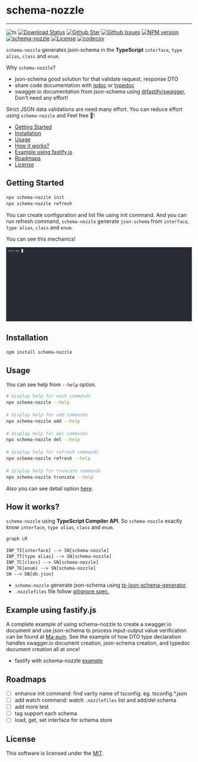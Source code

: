 # schema-nozzle

---

![ts](https://flat.badgen.net/badge/Built%20With/TypeScript/blue)
[![Download Status](https://img.shields.io/npm/dw/schema-nozzle.svg?style=flat-square)](https://npmcharts.com/compare/schema-nozzle) [![Github Star](https://img.shields.io/github/stars/imjuni/schema-nozzle.svg?style=flat-square)](https://github.com/imjuni/schema-nozzle) [![Github Issues](https://img.shields.io/github/issues-raw/imjuni/schema-nozzle.svg?style=flat-square)](https://github.com/imjuni/schema-nozzle/issues) [![NPM version](https://img.shields.io/npm/v/schema-nozzle.svg?style=flat-square)](https://www.npmjs.com/package/schema-nozzle) [![schema-nozzle](https://github.com/imjuni/schema-nozzle/actions/workflows/ci.yml/badge.svg?style=flat-square)](https://github.com/imjuni/schema-nozzle/actions/workflows/ci.yml) [![License](https://img.shields.io/npm/l/schema-nozzle.svg?style=flat-square)](https://github.com/imjuni/schema-nozzle/blob/master/LICENSE) [![codecov](https://codecov.io/gh/imjuni/schema-nozzle/branch/master/graph/badge.svg?token=cYJEAvZUFU)](https://codecov.io/gh/imjuni/schema-nozzle)

`schema-nozzle` generates json-schema in the **TypeScript** `interface`, `type alias`, `class` and `enum`.

Why `schema-nozzle`?

- json-schema good solution for that validate request, response DTO
- share code documentation with [jsdoc](https://jsdoc.app/) or [typedoc](https://typedoc.org/)
- swagger.io documentation from json-schema using [@fastify/swagger](https://www.npmjs.com/package/@fastify/swagger), Don't need any effort!

Strict JSON data validations are need many effort. You can reduce effort using `schema-nozzle` and Feel free 🤩!

- [Getting Started](#getting-started)
- [Installation](#installation)
- [Usage](#usage)
- [How it works?](#how-it-works)
- [Example using fastify.js](#example-using-fastifyjs)
- [Roadmaps](#roadmaps)
- [License](#license)

## Getting Started

```bash
npx schema-nozzle init
npx schema-nozzle refresh
```

You can create configuration and list file using init command. And you can run refresh command, `schema-nozzle` generate `json-schema` from `interface`, `type alias`, `class` and `enum`.

You can see this mechanics!

![demo](assets/ctjs_demo.gif)

## Installation

```bash
npm install schema-nozzle
```

## Usage

You can see help from `--help` option.

```bash
# display help for each commands
npx schema-nozzle --help

# display help for add commands
npx schema-nozzle add --help

# display help for del commands
npx schema-nozzle del --help

# display help for refresh commands
npx schema-nozzle refresh --help

# display help for truncate commands
npx schema-nozzle truncate --help
```

Also you can see detail option [here](/docs/options.md).

## How it works?

`schema-nozzle` using **TypeScript Compiler API**. So `schema-nozzle` exactly know `interface`, `type alias`, `class` and `enum`.

```mermaid
graph LR

INP_TI[interface] --> SN[schema-nozzle]
INP_TT[type alias] --> SN[schema-nozzle]
INP_TC[class] --> SN[schema-nozzle]
INP_TE[enum] --> SN[schema-nozzle]
SN --> DB[db.json]
```

- `schema-nozzle` generate json-schema using [ts-json-schema-generator](https://github.com/vega/ts-json-schema-generator)
- `.nozzlefiles` file follow [gitignore spec.](https://git-scm.com/docs/gitignore)

## Example using fastify.js

A complete example of using schema-nozzle to create a swagger.io document and use json-schema to process input-output value verification can be found at [Ma-eum](https://github.com/imjuni/maeum). See the example of how DTO type declaration handles swagger.io document creation, json-schema creation, and typedoc document creation all at once!

- fastify with schema-nozzle [example](/docs/fastify.md)

## Roadmaps

- [ ] enhance init command: find varity name of tsconfig. eg. tsconfig.\*.json
- [ ] add watch command: watch `.nozzlefiles` list and add/del schema
- [ ] add more test
- [ ] tag support each schema
- [ ] load, get, set interface for schema store

## License

This software is licensed under the [MIT](https://github.com/imjuni/schema-nozzle/blob/master/LICENSE).
